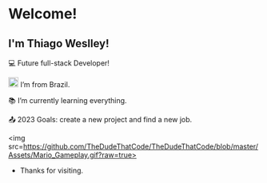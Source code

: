 # Welcome!

## I'm Thiago Weslley!

:computer: Future full-stack Developer!

<img src=https://github.com/TheDudeThatCode/TheDudeThatCode/blob/master/Assets/Earth.gif width="20"> I’m from Brazil.

:books: I’m currently learning everything.

:outbox_tray: 2023 Goals: create a new project and find a new job.

<img src=https://github.com/TheDudeThatCode/TheDudeThatCode/blob/master/Assets/Mario_Gameplay.gif?raw=true>

- Thanks for visiting.
